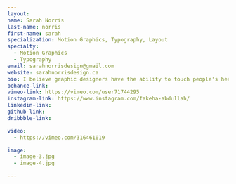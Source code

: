 ```yaml
---
layout:
name: Sarah Norris
last-name: norris
first-name: sarah
specialization: Motion Graphics, Typography, Layout
specialty:
  - Motion Graphics
  - Typography
email: sarahnorrisdesign@gmail.com
website: sarahnorrisdesign.ca
bio: I believe graphic designers have the ability to touch people's hearts, minds, and lives through the work we do. Innovation is a requirement for this new world of design we are approaching and I want to be a part of the journey that takes us there.
behance-link:
vimeo-link: https://vimeo.com/user71744295
instagram-link: https://www.instagram.com/fakeha-abdullah/
linkedin-link:
github-link:
dribbble-link:

video:
  - https://vimeo.com/316461019

image:
  - image-3.jpg
  - image-4.jpg

---
```

